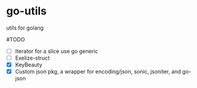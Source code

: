 # go-utils
utils for golang

#TODO

- [ ] Iterator for a slice use go generic
- [ ] Exelize-struct
- [x] KeyBeauty
- [x] Custom json pkg, a wrapper for encoding/json, sonic, jsoniter, and go-json
